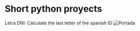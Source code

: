 # Short python proyects

Letra DNI: Calculate the last letter of the spanish ID
![Portada](https://raw.githubusercontent.com/allarabuendia/lil_proyects/letras_dni.PNG)
